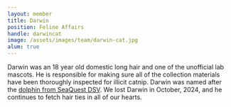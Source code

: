 ```yaml
---
layout: member
title: Darwin
position: Feline Affairs
handle: darwincat
image: /assets/images/team/darwin-cat.jpg
alum: true
---
```


Darwin was an 18 year old domestic long hair and one of the unofficial lab mascots. He is responsible for making sure all of the collection materials have been thoroughly inspected for illicit catnip. Darwin was named after the [dolphin from SeaQuest DSV](https://www.syfy.com/syfy-wire/why-seaquest-dsv-is-the-ultimate-90s-sci-fi-show). We lost Darwin in October, 2024, and he continues to fetch hair ties in all of our hearts.